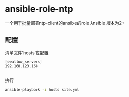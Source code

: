 # ansible-role-ntp
一个用于批量部署ntp-client的ansible的role
Ansible 版本为2+

## 配置
清单文件'hosts'应配置
```
[swallow_servers]
192.168.123.168
```

##
执行
```bash
ansible-playbook -i hosts site.yml
```
